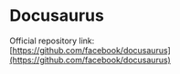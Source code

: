 # Docusaurus #

Official repository link:\
[https://github.com/facebook/docusaurus](https://github.com/facebook/docusaurus)